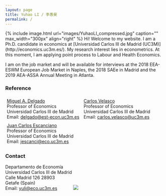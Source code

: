 ```yaml
---
layout: page
title: Yuhao LI / 李愚昊
permalink: /
---
```

<html>
<head>
<!-- Global site tag (gtag.js) - Google Analytics -->
<script async src="https://www.googletagmanager.com/gtag/js?id=UA-123587654-1"></script>
<script>
  window.dataLayer = window.dataLayer || [];
  function gtag(){dataLayer.push(arguments);}
  gtag('js', new Date());

  gtag('config', 'UA-123587654-1');
</script>
</head>
</html>
{% include image.html url="images/YuhaoLI_compressed.jpg" caption="" max_width="300px" align="right" %}
Hi! Welcome to my website. I am a Ph.D. candidate in economics at [Universidad Carlos III de Madrid (UC3M)](http://economics.uc3m.es/). My research interest lies in econometrics.
At this moment, I am applying point process to Labour and Health Economics.   

I am on the job market and will be available for interviews at the 2018 EEA-ESWM European Job Market in Naples, the 2018 SAEe in Madrid and the 2019 AEA-ASSA Annual Meeting in Atlanta.

### Reference

<style>
.ref {
    list-style-type: none;
    text-align: left;
    margin: 0;
    padding: 0;
    
}

.ref li {
    display: inline-block;
    text-align: left;
    padding: 5px;
}

.contact {
    list-style-type: none;
    text-align: left;
    margin: 0;
    padding: 0;
    
}

.contact li {
    display: inline-block;
    text-align: left;
}
</style>

<ul class="ref">
  <li> <a href="http://economics.uc3m.es/personal/miguel-angel-delgado/">Miguel A. Delgado</a> <br/> Professor of Economics <br/> Universidad Carlos III de Madrid <br/> Email: <a href="mailto:delgado@est-econ.uc3m.es">delgado@est-econ.uc3m.es</a> </li>
  <li><a href="http://economics.uc3m.es/personal/carlos-velasco/">Carlos Velasco</a> <br/> Professor of Economics <br/> Universidad Carlos III de Madrid <br/> Email: <a href="mailto:carlos.velasco@uc3m.es">carlos.velasco@uc3m.es</a> </li> <br/>
  <li><a href="http://economics.uc3m.es/personal/juan-carlos-escanciano/">Juan Carlos Escanciano</a> <br/> Professor of Economics <br/> Universidad Carlos III de Madrid <br/> Email: <a href="mailto:jescanci@eco.uc3m.es">jescanci@eco.uc3m.es</a></li> 
</ul>

### Contact
<ul class="contact">
  <li> Departamento de Economía <br/> Universidad Carlos III de Madrid <br /> Calle Madrid 126 28903 <br /> Getafe (Spain) <br /> Email: <a href="mailto:yuli@eco.uc3m.es">yuli@eco.uc3m.es</a> </li>
  <li> <img src="https://78.media.tumblr.com/28a92b253dfca9ba2c9b846f17dc9405/tumblr_p9eh6zqwAQ1xuk2jbo1_500.png" /> </li>
</ul>






